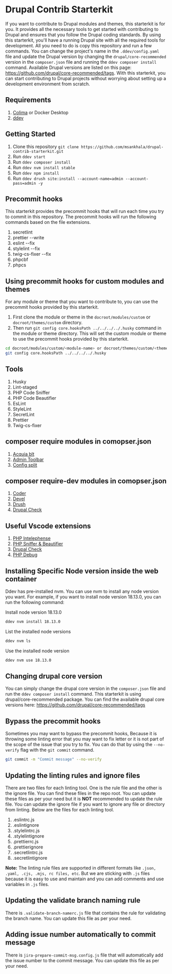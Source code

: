# Drupal Contrib Starterkit

If you want to contribute to Drupal modules and themes, this starterkit is for you. It provides all the necessary tools to get started with contributing to Drupal and ensures that you follow the Drupal coding standards. By using this starterkit, you'll have a running Drupal site with all the required tools for development. All you need to do is copy this repository and run a few commands. You can change the project's name in the `.ddev/config.yaml` file and update the Drupal version by changing the `drupal/core-recommended` version in the `composer.json` file and running the `ddev composer install` command. Available Drupal versions are listed on this page: https://github.com/drupal/core-recommended/tags. With this starterkit, you can start contributing to Drupal projects without worrying about setting up a development environment from scratch.

## Requirements

1. [Colima](https://smallsharpsoftwaretools.com/tutorials/use-colima-to-run-docker-containers-on-macos/) or Docker Desktop
1. [ddev](https://ddev.readthedocs.io/en/stable/)

## Getting Started

1. Clone this repository `git clone https://github.com/msankhala/drupal-contrib-starterkit.git`
1. Run `ddev start`
1. Run `ddev composer install`
1. Run `ddev nvm install stable`
1. Run `ddev npm install`
1. Run `ddev drush site:install --account-name=admin --account-pass=admin -y`

## Precommit hooks

This starterkit provides the precommit hooks that will run each time you try to commit in this repository. The precommit hooks will run the following commands based on the file extensions.

1. secretlint
1. prettier --write
1. eslint --fix
1. stylelint --fix
1. twig-cs-fixer --fix
1. phpcbf
1. phpcs

## Using precommit hooks for custom modules and themes

For any module or theme that you want to contribute to, you can use the precommit hooks provided by this starterkit.

1. First clone the module or theme in the `docroot/modules/custom` or `docroot/themes/custom` directory.
1. Then run `git config core.hooksPath ../../../../.husky` command in the module or theme directory. This will set the custom module or theme to use the precommit hooks provided by this starterkit.

```bash
cd docroot/modules/custom/<module-name> or docroot/themes/custom/<theme-name>
git config core.hooksPath ../../../../.husky
```

## Tools

1. Husky
1. Lint-staged
1. PHP Code Sniffer
1. PHP Code Beautifier
1. EsLint
1. StyleLint
1. SecretLint
1. Prettier
1. Twig-cs-fixer

## composer require modules in comopser.json

1. [Acquia blt](https://github.com/acquia/blt)
1. [Admin Toolbar](https://www.drupal.org/project/admin_toolbar)
1. [Config split](https://www.drupal.org/project/config_split)

## composer require-dev modules in comopser.json

1. [Coder](https://www.drupal.org/project/coder)
1. [Devel](https://www.drupal.org/project/devel)
1. [Drush](https://github.com/drush-ops/drush)
1. [Drupal Check](https://github.com/mglaman/drupal-check)

## Useful Vscode extensions

1. [PHP Intelephense](https://marketplace.visualstudio.com/items?itemName=bmewburn.vscode-intelephense-client)
1. [PHP Sniffer & Beautifier](https://marketplace.visualstudio.com/items?itemName=ValeryanM.vscode-phpsab)
1. [Drupal Check](https://marketplace.visualstudio.com/items?itemName=bbeversdorf.drupal-check)
1. [PHP Debug](https://marketplace.visualstudio.com/items?itemName=felixfbecker.php-debug)

## Installing Specific Node version inside the web container

Ddev has pre-installed nvm. You can use nvm to install any node version you want. For example, if you want to install node version 18.13.0, you can run the following command:

Install node version 18.13.0

```bash
ddev nvm install 18.13.0
```

List the installed node versions

```bash
ddev nvm ls
```

Use the installed node version

```bash
ddev nvm use 18.13.0
```

## Changing drupal core version

You can simply change the drupal core version in the `composer.json` file and run the `ddev composer install` command. This starterkit is using drupal/core-recommended package. You can find the available drupal core versions here:
https://github.com/drupal/core-recommended/tags

## Bypass the precommit hooks

Sometimes you may want to bypass the precommit hooks, Because it is throwing some linting error that you may want to fix letter or it is not part of the scope of the issue that you try to fix. You can do that by using the `--no-verify` flag with the `git commit` command.

```bash
git commit -m "Commit message" --no-verify
```

## Updating the linting rules and ignore files

There are two files for each linting tool. One is the rule file and the other is the ignore file. You can find these files in the repo root. You can update these files as per your need but it is **NOT** recommended to update the rule file. You can update the ignore file if you want to ignore any file or directory from linting. Below are the files for each linting tool.

1. .eslintrc.js
1. .eslintignore
1. .stylelintrc.js
1. .stylelintignore
1. .prettierrc.js
1. .prettierignore
1. .secretlintrc.js
1. .secretlintignore

**Note:** The linting rule files are supported in different formats like `.json, .yaml, .cjs, .mjs, rc files, etc`. But we are sticking with `.js` files because it is easy to use and maintain and you can add comments and use variables in `.js` files.

## Updating the validate branch naming rule

There is `.validate-branch-namerc.js` file that contains the rule for validating the branch name. You can update this file as per your need.

## Adding issue number automatically to commit message

There is `jira-prepare-commit-msg.config.js` file that will automatically add the issue number to the commit message. You can update this file as per your need.
